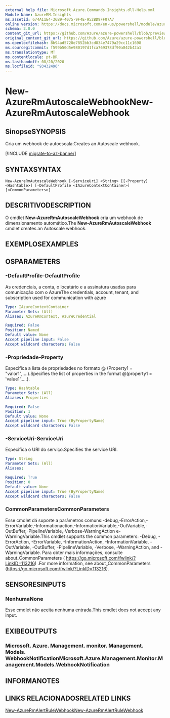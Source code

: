 ```yaml
---
external help file: Microsoft.Azure.Commands.Insights.dll-Help.xml
Module Name: AzureRM.Insights
ms.assetid: 674A11E4-36B9-4075-9F4E-952BD9FF07A7
online version: https://docs.microsoft.com/en-us/powershell/module/azurerm.insights/new-azurermautoscalewebhook
schema: 2.0.0
content_git_url: https://github.com/Azure/azure-powershell/blob/preview/src/ResourceManager/Insights/Commands.Insights/help/New-AzureRmAutoscaleWebhook.md
original_content_git_url: https://github.com/Azure/azure-powershell/blob/preview/src/ResourceManager/Insights/Commands.Insights/help/New-AzureRmAutoscaleWebhook.md
ms.openlocfilehash: 8b94ad5728e7852bb3cd834e7479a29cc11c1698
ms.sourcegitcommit: f599b50d5e980197d1fca769378df90a842b42a1
ms.translationtype: MT
ms.contentlocale: pt-BR
ms.lasthandoff: 08/20/2020
ms.locfileid: "93432496"
---
```

# <span data-ttu-id="d70d0-101">New-AzureRmAutoscaleWebhook</span><span class="sxs-lookup"><span data-stu-id="d70d0-101">New-AzureRmAutoscaleWebhook</span></span>

## <span data-ttu-id="d70d0-102">Sinopse</span><span class="sxs-lookup"><span data-stu-id="d70d0-102">SYNOPSIS</span></span>
<span data-ttu-id="d70d0-103">Cria um webhook de autoescala.</span><span class="sxs-lookup"><span data-stu-id="d70d0-103">Creates an Autoscale webhook.</span></span>

[!INCLUDE [migrate-to-az-banner](../../includes/migrate-to-az-banner.md)]

## <span data-ttu-id="d70d0-104">SYNTAX</span><span class="sxs-lookup"><span data-stu-id="d70d0-104">SYNTAX</span></span>

```
New-AzureRmAutoscaleWebhook [-ServiceUri] <String> [[-Property] <Hashtable>] [-DefaultProfile <IAzureContextContainer>] [<CommonParameters>]
```

## <span data-ttu-id="d70d0-105">DESCRITIVO</span><span class="sxs-lookup"><span data-stu-id="d70d0-105">DESCRIPTION</span></span>
<span data-ttu-id="d70d0-106">O cmdlet **New-AzureRmAutoscaleWebhook** cria um webhook de dimensionamento automático.</span><span class="sxs-lookup"><span data-stu-id="d70d0-106">The **New-AzureRmAutoscaleWebhook** cmdlet creates an Autoscale webhook.</span></span>

## <span data-ttu-id="d70d0-107">EXEMPLOS</span><span class="sxs-lookup"><span data-stu-id="d70d0-107">EXAMPLES</span></span>

## <span data-ttu-id="d70d0-108">OS</span><span class="sxs-lookup"><span data-stu-id="d70d0-108">PARAMETERS</span></span>

### <span data-ttu-id="d70d0-109">-DefaultProfile</span><span class="sxs-lookup"><span data-stu-id="d70d0-109">-DefaultProfile</span></span>
<span data-ttu-id="d70d0-110">As credenciais, a conta, o locatário e a assinatura usadas para comunicação com o Azure</span><span class="sxs-lookup"><span data-stu-id="d70d0-110">The credentials, account, tenant, and subscription used for communication with azure</span></span>

```yaml
Type: IAzureContextContainer
Parameter Sets: (All)
Aliases: AzureRmContext, AzureCredential

Required: False
Position: Named
Default value: None
Accept pipeline input: False
Accept wildcard characters: False
```

### <span data-ttu-id="d70d0-111">-Propriedade</span><span class="sxs-lookup"><span data-stu-id="d70d0-111">-Property</span></span>
<span data-ttu-id="d70d0-112">Especifica a lista de propriedades no formato @ (Property1 = "valor1",....).</span><span class="sxs-lookup"><span data-stu-id="d70d0-112">Specifies the list of properties in the format @(property1 = 'value1',....).</span></span>

```yaml
Type: Hashtable
Parameter Sets: (All)
Aliases: Properties

Required: False
Position: 1
Default value: None
Accept pipeline input: True (ByPropertyName)
Accept wildcard characters: False
```

### <span data-ttu-id="d70d0-113">-ServiceUri</span><span class="sxs-lookup"><span data-stu-id="d70d0-113">-ServiceUri</span></span>
<span data-ttu-id="d70d0-114">Especifica o URI do serviço.</span><span class="sxs-lookup"><span data-stu-id="d70d0-114">Specifies the service URI.</span></span>

```yaml
Type: String
Parameter Sets: (All)
Aliases: 

Required: True
Position: 0
Default value: None
Accept pipeline input: True (ByPropertyName)
Accept wildcard characters: False
```

### <span data-ttu-id="d70d0-115">CommonParameters</span><span class="sxs-lookup"><span data-stu-id="d70d0-115">CommonParameters</span></span>
<span data-ttu-id="d70d0-116">Esse cmdlet dá suporte a parâmetros comuns:-debug,-ErrorAction,-ErrorVariable,-Informationaction,-InformationVariable,-OutVariable,-OutBuffer,-PipelineVariable,-Verbose-WarningAction e-WarningVariable.</span><span class="sxs-lookup"><span data-stu-id="d70d0-116">This cmdlet supports the common parameters: -Debug, -ErrorAction, -ErrorVariable, -InformationAction, -InformationVariable, -OutVariable, -OutBuffer, -PipelineVariable, -Verbose, -WarningAction, and -WarningVariable.</span></span> <span data-ttu-id="d70d0-117">Para obter mais informações, consulte about_CommonParameters ( https://go.microsoft.com/fwlink/?LinkID=113216) .</span><span class="sxs-lookup"><span data-stu-id="d70d0-117">For more information, see about_CommonParameters (https://go.microsoft.com/fwlink/?LinkID=113216).</span></span>

## <span data-ttu-id="d70d0-118">SENSORES</span><span class="sxs-lookup"><span data-stu-id="d70d0-118">INPUTS</span></span>

### <span data-ttu-id="d70d0-119">Nenhuma</span><span class="sxs-lookup"><span data-stu-id="d70d0-119">None</span></span>
<span data-ttu-id="d70d0-120">Esse cmdlet não aceita nenhuma entrada.</span><span class="sxs-lookup"><span data-stu-id="d70d0-120">This cmdlet does not accept any input.</span></span>

## <span data-ttu-id="d70d0-121">EXIBE</span><span class="sxs-lookup"><span data-stu-id="d70d0-121">OUTPUTS</span></span>

### <span data-ttu-id="d70d0-122">Microsoft. Azure. Management. monitor. Management. Models. WebhookNotification</span><span class="sxs-lookup"><span data-stu-id="d70d0-122">Microsoft.Azure.Management.Monitor.Management.Models.WebhookNotification</span></span>

## <span data-ttu-id="d70d0-123">INFORMA</span><span class="sxs-lookup"><span data-stu-id="d70d0-123">NOTES</span></span>

## <span data-ttu-id="d70d0-124">LINKS RELACIONADOS</span><span class="sxs-lookup"><span data-stu-id="d70d0-124">RELATED LINKS</span></span>

[<span data-ttu-id="d70d0-125">New-AzureRmAlertRuleWebhook</span><span class="sxs-lookup"><span data-stu-id="d70d0-125">New-AzureRmAlertRuleWebhook</span></span>](./New-AzureRmAlertRuleWebhook.md)


